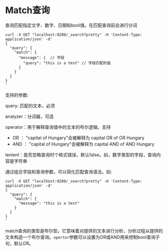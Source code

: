 # Match查询

查询匹配指定文字、数字、日期和bool值。在匹配查询前会进行分词

```
curl -X GET "localhost:9200/_search?pretty" -H 'Content-Type: application/json' -d'
{
  "query": {
    "match": {
      "message": {  // 字段
        "query": "this is a test" // 字段匹配的值
      }
    }
  }
}
'

```

支持的参数:

query: 匹配的文本，必须

analyzer：分词器，可选

operator：用于解释查询值中的文本的布尔逻辑，支持
 
 * OR ： "capital of Hungary"会被解释为 capital OR of OR Hungary
 * AND ： "capital of Hungary"会被解释为 capital AND of AND Hungary

lenient：是否忽略查询时个格式错误，默认false。如，数字类型的字段，查询内容是字符串


通过组合字段和查询参数，可以简化匹配查询语法。如:
```
curl -X GET "localhost:9200/_search?pretty" -H 'Content-Type: application/json' -d'
{
  "query": {
    "match": {
      "message": "this is a test"
    }
  }
}
'

```

match查询的类型是布尔型。它意味着对提供的文本进行分析，分析过程从提供的文本构造一个布尔查询。`opertor`参数可以设置为OR或AND用来控制bool查询子句，默认OR。